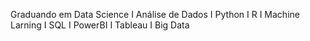 Graduando em Data Science I Análise de Dados I Python I R I Machine Larning I SQL I PowerBI I Tableau I Big Data
